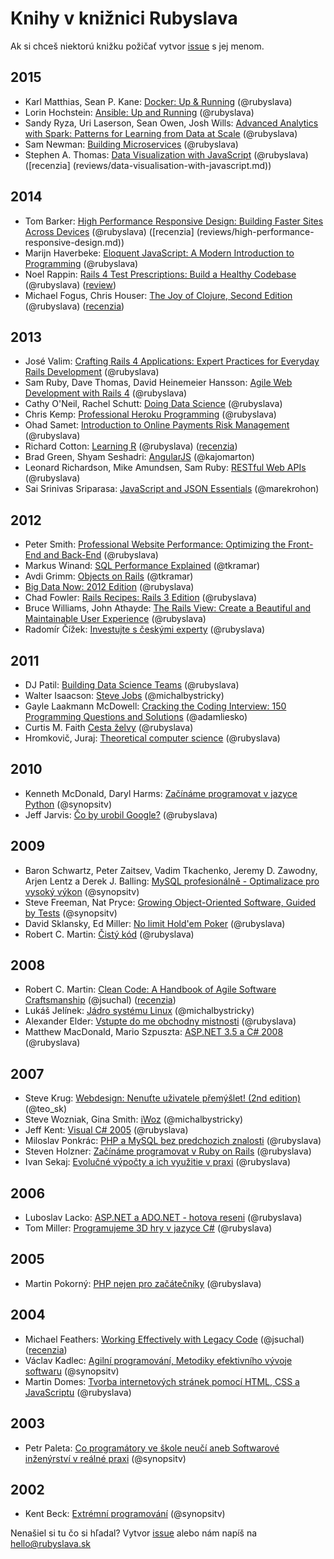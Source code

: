 Knihy v knižnici Rubyslava
==========================

Ak si chceš niektorú knižku požičať vytvor [issue](https://github.com/rubyslava/bookshelf/issues) s jej menom.

2015
----
- Karl Matthias, Sean P. Kane: [Docker: Up & Running](http://www.amazon.com/Docker-Up-Running-Karl-Matthias/dp/1491917571) (@rubyslava)
-  Lorin Hochstein: [Ansible: Up and Running](http://www.amazon.com/Ansible-Up-Running-Lorin-Hochstein/dp/1491915323) (@rubyslava)
- Sandy Ryza, Uri Laserson, Sean Owen, Josh Wills: [Advanced Analytics with Spark: Patterns for Learning from Data at Scale](http://www.amazon.com/Advanced-Analytics-Spark-Patterns-Learning/dp/1491912766/) (@rubyslava)
- Sam Newman: [Building Microservices](http://www.amazon.com/Building-Microservices-Sam-Newman/dp/1491950358) (@rubyslava)
- Stephen A. Thomas: [Data Visualization with JavaScript](http://www.amazon.com/Data-Visualization-JavaScript-Stephen-Thomas/dp/1593276052/) (@rubyslava) ([recenzia] (reviews/data-visualisation-with-javascript.md))

2014
----
- Tom Barker: [High Performance Responsive Design: Building Faster Sites Across Devices](http://www.amazon.com/High-Performance-Responsive-Design-Building/dp/1491949988) (@rubyslava) ([recenzia] (reviews/high-performance-responsive-design.md))
- Marijn Haverbeke: [Eloquent JavaScript: A Modern Introduction to Programming](http://www.amazon.com/Eloquent-JavaScript-Modern-Introduction-Programming/dp/1593275846) (@rubyslava)
- Noel Rappin: [Rails 4 Test Prescriptions: Build a Healthy Codebase](https://pragprog.com/book/nrtest2/rails-4-test-prescriptions) (@rubyslava) ([review](reviews/rails-4-test-prescriptions.md))
- Michael Fogus, Chris Houser: [The Joy of Clojure, Second Edition](http://www.manning.com/fogus2/) (@rubyslava) ([recenzia](reviews/the-joy-of-clojure.md))

2013
----
- José Valim: [Crafting Rails 4 Applications: Expert Practices for Everyday Rails Development](http://www.amazon.com/Crafting-Rails-Applications-Practices-Development/dp/1937785556?tag=rubyslava0f-20) (@rubyslava)
- Sam Ruby, Dave Thomas, David Heinemeier Hansson: [Agile Web Development with Rails 4](http://www.amazon.com/Agile-Development-Rails-Facets-Ruby/dp/1937785564?tag=rubyslava0f-20) (@rubyslava)
- Cathy O'Neil, Rachel Schutt: [Doing Data Science](http://www.amazon.com/Doing-Data-Science-Straight-Frontline-ebook/dp/B00FRSNHDC?tag=rubyslava0f-20) (@rubyslava)
- Chris Kemp: [Professional Heroku Programming](http://www.amazon.com/Professional-Heroku-Programming-Wrox-Programmer/dp/1118508998?tag=rubyslava0f-20) (@rubyslava)
- Ohad Samet: [Introduction to Online Payments Risk Management](http://www.amazon.com/Introduction-Online-Payments-Management-ebook/dp/B00D9AR4MK/?tag=rubyslava0f-20) (@rubyslava)
- Richard Cotton: [Learning R](http://www.amazon.com/Learning-R-Richard-Cotton/dp/1449357105?tag=rubyslava0f-20) (@rubyslava) ([recenzia](reviews/learning-r.md))
- Brad Green, Shyam Seshadri: [AngularJS](http://www.amazon.com/AngularJS-Brad-Green/dp/1449344852?tag=rubyslava0f-20) (@kajomarton)
- Leonard Richardson, Mike Amundsen, Sam Ruby: [RESTful Web APIs](http://www.amazon.com/RESTful-Web-APIs-Leonard-Richardson/dp/1449358063?tag=rubyslava0f-20) (@rubyslava)
- Sai Srinivas Sriparasa: [JavaScript and JSON Essentials](http://www.packtpub.com/javascript-and-json-essentials/book) (@marekrohon)


2012
----
- Peter Smith: [Professional Website Performance: Optimizing the Front-End and Back-End](http://www.amazon.com/Professional-Website-Performance-Optimizing-Front-End/dp/1118487524?tag=rubyslava0f-20) (@rubyslava)
- Markus Winand: [SQL Performance Explained](http://www.amazon.com/SQL-Performance-Explained-Markus-Winand/dp/3950307826?tag=rubyslava0f-20) (@tkramar)
- Avdi Grimm: [Objects on Rails](http://objectsonrails.com/) (@tkramar)
- [Big Data Now: 2012 Edition](http://www.amazon.com/Big-Data-Now-Edition-ebook/dp/B0097E4EBQ/?tag=rubyslava0f-20) (@rubyslava)
- Chad Fowler: [Rails Recipes: Rails 3 Edition](http://www.amazon.com/Rails-Recipes-3-Chad-Fowler/dp/1934356778/?tag=rubyslava0f-20) (@rubyslava)
- Bruce Williams, John Athayde: [The Rails View: Create a Beautiful and Maintainable User Experience](http://www.amazon.com/Rails-View-Beautiful-Maintainable-Experience/dp/1934356875/?tag=rubyslava0f-20) (@rubyslava)
- Radomír Čížek: [Investujte s českými experty](http://www.martinus.sk/?uItem=128070) (@rubyslava)

2011
----
- DJ Patil: [Building Data Science Teams](http://www.amazon.com/Building-Data-Science-Teams-ebook/dp/B005O4U3ZE?tag=rubyslava0f-20) (@rubyslava)
- Walter Isaacson: [Steve Jobs](http://www.martinus.sk/?uItem=111218) (@michalbystricky)
- Gayle Laakmann McDowell: [Cracking the Coding Interview: 150 Programming Questions and Solutions](http://www.amazon.com/Cracking-Coding-Interview-Programming-Questions/dp/098478280X) (@adamliesko)
- Curtis M. Faith [Cesta želvy](http://www.martinus.sk/?uItem=103984) (@rubyslava)
- Hromkovič, Juraj: [Theoretical computer science](http://www.springer.com/us/book/9783540140153) (@rubyslava)

2010
----
- Kenneth McDonald, Daryl Harms: [Začínáme programovat v jazyce Python](http://knihy.cpress.cz/zaciname-programovat-v-jazyce-python-d2.html) (@synopsitv)
- Jeff Jarvis: [Čo by urobil Google?](http://www.martinus.sk/?uItem=96871) (@rubyslava)

2009
----
- Baron Schwartz, Peter Zaitsev, Vadim Tkachenko, Jeremy D. Zawodny, Arjen Lentz a Derek J. Balling: [MySQL profesionálně - Optimalizace pro vysoký výkon](http://www.zonerpress.cz/mysql-profesionalne-optimalizace-pro-vysoky-vykon) (@synopsitv)
- Steve Freeman, Nat Pryce: [Growing Object-Oriented Software, Guided by Tests](http://www.amazon.com/Growing-Object-Oriented-Software-Guided-Tests/dp/0321503627?tag=rubyslava0f-20) (@synopsitv)
- David Sklansky, Ed Miller: [No limit Hold'em Poker](http://www.martinus.sk/?uItem=72142) (@rubyslava)
- Robert C. Martin: [Čistý kód](http://www.martinus.sk/?uItem=73286) (@rubyslava)

2008
----
- Robert C. Martin: [Clean Code: A Handbook of Agile Software Craftsmanship](http://www.amazon.com/Clean-Code-Handbook-Software-Craftsmanship/dp/0132350882?tag=rubyslava0f-20) (@jsuchal) ([recenzia](reviews/clean-code.md))
- Lukáš Jelínek: [Jádro systému Linux](http://knihy.cpress.cz/jadro-systemu-linux.html) (@michalbystricky)
- Alexander Elder: [Vstupte do me obchodny mistnosti](http://www.martinus.sk/?uItem=46340) (@rubyslava)
- Matthew MacDonald, Mario Szpuszta: [ASP.NET 3.5 a C# 2008](http://www.martinus.sk/?uItem=55917) (@rubyslava)

2007
----
- Steve Krug: [Webdesign: Nenuťte uživatele přemýšlet! (2nd edition)](http://www.martinus.sk/?uItem=31983) (@teo_sk)
- Steve Wozniak, Gina Smith: [iWoz](http://www.martinus.sk/?uItem=43968) (@michalbystricky)
- Jeff Kent: [Visual C# 2005](http://www.martinus.sk/?uItem=37029) (@rubyslava)
- Miloslav Ponkrác: [PHP a MySQL bez predchozich znalosti](http://www.martinus.sk/?uItem=41559) (@rubyslava)
- Steven Holzner: [Začínáme programovat v Ruby on Rails](http://www.martinus.sk/?uItem=37035) (@rubyslava)
- Ivan Sekaj: [Evolučné výpočty a ich využitie v praxi](http://www.martinus.sk/?uItem=22653) (@rubyslava)

2006
----
- Luboslav Lacko: [ASP.NET a ADO.NET - hotova reseni](http://www.martinus.sk/?uItem=29518) (@rubyslava)
- Tom Miller: [Programujeme 3D hry v jazyce C#](http://www.martinus.sk/?uItem=38471) (@rubyslava)

2005
----
- Martin Pokorný: [PHP nejen pro začátečníky](http://www.martinus.sk/?uItem=20971) (@rubyslava) 

2004
----
- Michael Feathers: [Working Effectively with Legacy Code](http://www.amazon.com/Working-Effectively-Legacy-Michael-Feathers/dp/0131177052?tag=rubyslava0f-20) (@jsuchal) ([recenzia](reviews/working-effectively-with-legacy-code.md))
- Václav Kadlec: [Agilní programování, Metodiky efektivního vývoje softwaru](http://knihy.cpress.cz/agilni-programovani.html) (@synopsitv)
- Martin Domes: [Tvorba internetových stránek pomocí HTML, CSS a JavaScriptu](http://www.martinus.sk/?uItem=20972) (@rubyslava)

2003
----
- Petr Paleta: [Co programátory ve škole neučí aneb Softwarové inženýrství v reálné praxi](http://knihy.cpress.cz/co-programatory-ve-skole-neuci.html) (@synopsitv)

2002
----
- Kent Beck: [Extrémní programování](http://www.martinus.sk/?uItem=11115) (@synopsitv)


Nenašiel si tu čo si hľadal? Vytvor [issue](https://github.com/rubyslava/bookshelf/issues) alebo nám napíš na hello@rubyslava.sk
